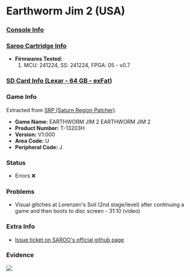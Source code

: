 # Earthworm Jim 2 (USA)

### [Console Info](../../../../../Info/Consoles/VA13/README.md)

### [Saroo Cartridge Info](../../../../../Info/Cartridges/GuangzhouSanStarOnlineShop/1.6/README.md)

- <b>Firmwares Tested:</b>
  1. MCU: 241224, SS: 241224, FPGA: 05 - v0.7

### [SD Card Info (Lexar - 64 GB - exFat)](../../../../../Info/SdCards/Lexar/64GB/exfat/README.md)

### Game Info

Extracted from [SRP (Saturn Region Patcher)](https://segaxtreme.net/resources/saturn-region-patcher.81/download).

- <b>Game Name:</b> EARTHWORM JIM 2 EARTHWORM JIM 2
- <b>Product Number:</b> T-13203H
- <b>Version:</b> V1.000
- <b>Area Code:</b> U
- <b>Peripheral Code:</b> J

### Status

- Errors :x:

### Problems

- Visual glitches at Lorenzen's Soil (2nd stage/level) after continuing a game and then boots to disc screen - 31:10 (video)

### Extra Info

- [Issue ticket on SAROO's official github page](https://github.com/tpunix/SAROO/issues/289)

### Evidence

[![](https://img.youtube.com/vi/RXkYMkXxcJk/0.jpg)](https://www.youtube.com/watch?v=RXkYMkXxcJk)
